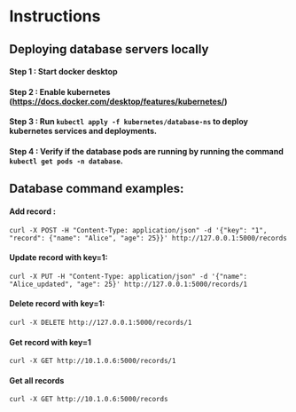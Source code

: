 # Instructions

## Deploying database servers locally
#### Step 1 : Start docker desktop
#### Step 2 : Enable kubernetes (https://docs.docker.com/desktop/features/kubernetes/)
#### Step 3 : Run `kubectl apply -f kubernetes/database-ns` to deploy kubernetes services and deployments.
#### Step 4 : Verify if the database pods are running by running the command `kubectl get pods -n database`.


## Database command examples:
#### Add record : 
```
curl -X POST -H "Content-Type: application/json" -d '{"key": "1", "record": {"name": "Alice", "age": 25}}' http://127.0.0.1:5000/records
```
#### Update record with key=1: 
```
curl -X PUT -H "Content-Type: application/json" -d '{"name": "Alice_updated", "age": 25}' http://127.0.0.1:5000/records/1
```
#### Delete record with key=1: 
```
curl -X DELETE http://127.0.0.1:5000/records/1
```
#### Get record with key=1
```
curl -X GET http://10.1.0.6:5000/records/1
```
#### Get all records
```
curl -X GET http://10.1.0.6:5000/records
```
